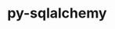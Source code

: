 ---
title: "py-sqlalchemy"
layout: cache
categories: [package, develop]
meta: {"versions": ["1.4.20", "1.4.45"], "compilers": ["gcc@=11.1.0", "gcc@=7.5.0"], "oss": ["ubuntu18.04", "ubuntu20.04"], "platforms": ["linux"], "targets": ["ppc64le", "x86_64", "x86_64_v3"], "stacks": ["e4s", "e4s-power", "radiuss", "root"], "num_specs": 83, "num_specs_by_stack": {"radiuss": 46, "root": 83, "e4s-power": 20, "e4s": 17}}
spec_details: [{"hash": "bvqs4jgrytc3ixdo4jfb7syboteh6gzg", "compiler": "gcc@=7.5.0", "versions": ["1.4.20"], "os": "ubuntu18.04", "platform": "linux", "target": "x86_64", "variants": ["backend=none"], "stacks": ["radiuss", "root"], "size": "-", "tarball": "https://binaries.spack.io/develop/build_cache/linux-ubuntu18.04-x86_64/gcc-7.5.0/py-sqlalchemy-1.4.20/linux-ubuntu18.04-x86_64-gcc-7.5.0-py-sqlalchemy-1.4.20-bvqs4jgrytc3ixdo4jfb7syboteh6gzg.spack"}, {"hash": "wvcb5kdibcz2k7oicta2yoyhibktll6v", "compiler": "gcc@=7.5.0", "versions": ["1.4.20"], "os": "ubuntu18.04", "platform": "linux", "target": "x86_64", "variants": ["backend=none"], "stacks": ["radiuss", "root"], "size": "-", "tarball": "https://binaries.spack.io/develop/build_cache/linux-ubuntu18.04-x86_64/gcc-7.5.0/py-sqlalchemy-1.4.20/linux-ubuntu18.04-x86_64-gcc-7.5.0-py-sqlalchemy-1.4.20-wvcb5kdibcz2k7oicta2yoyhibktll6v.spack"}, {"hash": "hzxxoekrqq2m6hojngm2ln4azq4ikgyx", "compiler": "gcc@=7.5.0", "versions": ["1.4.20"], "os": "ubuntu18.04", "platform": "linux", "target": "x86_64", "variants": ["backend=none"], "stacks": ["radiuss", "root"], "size": "-", "tarball": "https://binaries.spack.io/develop/build_cache/linux-ubuntu18.04-x86_64/gcc-7.5.0/py-sqlalchemy-1.4.20/linux-ubuntu18.04-x86_64-gcc-7.5.0-py-sqlalchemy-1.4.20-hzxxoekrqq2m6hojngm2ln4azq4ikgyx.spack"}, {"hash": "jiv7f2cvvd55sha23qcjc2e4ge5vueew", "compiler": "gcc@=7.5.0", "versions": ["1.4.45"], "os": "ubuntu18.04", "platform": "linux", "target": "x86_64", "variants": ["backend=none", "build_system=python_pip"], "stacks": ["radiuss", "root"], "size": "-", "tarball": "https://binaries.spack.io/develop/build_cache/linux-ubuntu18.04-x86_64/gcc-7.5.0/py-sqlalchemy-1.4.45/linux-ubuntu18.04-x86_64-gcc-7.5.0-py-sqlalchemy-1.4.45-jiv7f2cvvd55sha23qcjc2e4ge5vueew.spack"}, {"hash": "geqzonxysb22f6bb5nokzn7tpks6xtkw", "compiler": "gcc@=7.5.0", "versions": ["1.4.20"], "os": "ubuntu18.04", "platform": "linux", "target": "x86_64", "variants": ["backend=none"], "stacks": ["radiuss", "root"], "size": "-", "tarball": "https://binaries.spack.io/develop/build_cache/linux-ubuntu18.04-x86_64/gcc-7.5.0/py-sqlalchemy-1.4.20/linux-ubuntu18.04-x86_64-gcc-7.5.0-py-sqlalchemy-1.4.20-geqzonxysb22f6bb5nokzn7tpks6xtkw.spack"}, {"hash": "tvdzznhoawnrc2qprnliomwmb53lh2tx", "compiler": "gcc@=7.5.0", "versions": ["1.4.20"], "os": "ubuntu18.04", "platform": "linux", "target": "x86_64", "variants": ["backend=none"], "stacks": ["radiuss", "root"], "size": "-", "tarball": "https://binaries.spack.io/develop/build_cache/linux-ubuntu18.04-x86_64/gcc-7.5.0/py-sqlalchemy-1.4.20/linux-ubuntu18.04-x86_64-gcc-7.5.0-py-sqlalchemy-1.4.20-tvdzznhoawnrc2qprnliomwmb53lh2tx.spack"}, {"hash": "yw4d5dkkykfmiy3yvt6vnrv2egh35bm2", "compiler": "gcc@=7.5.0", "versions": ["1.4.20"], "os": "ubuntu18.04", "platform": "linux", "target": "x86_64", "variants": ["backend=none"], "stacks": ["radiuss", "root"], "size": "-", "tarball": "https://binaries.spack.io/develop/build_cache/linux-ubuntu18.04-x86_64/gcc-7.5.0/py-sqlalchemy-1.4.20/linux-ubuntu18.04-x86_64-gcc-7.5.0-py-sqlalchemy-1.4.20-yw4d5dkkykfmiy3yvt6vnrv2egh35bm2.spack"}, {"hash": "3jmbfjahq2koecz4ocrwofcyd2lhxqfh", "compiler": "gcc@=7.5.0", "versions": ["1.4.20"], "os": "ubuntu18.04", "platform": "linux", "target": "x86_64", "variants": ["backend=none", "build_system=python_pip"], "stacks": ["radiuss", "root"], "size": "-", "tarball": "https://binaries.spack.io/develop/build_cache/linux-ubuntu18.04-x86_64/gcc-7.5.0/py-sqlalchemy-1.4.20/linux-ubuntu18.04-x86_64-gcc-7.5.0-py-sqlalchemy-1.4.20-3jmbfjahq2koecz4ocrwofcyd2lhxqfh.spack"}, {"hash": "kdjbmfzdfayg34hnpuxyymdnblwz462b", "compiler": "gcc@=7.5.0", "versions": ["1.4.20"], "os": "ubuntu18.04", "platform": "linux", "target": "x86_64", "variants": ["backend=none"], "stacks": ["radiuss", "root"], "size": "-", "tarball": "https://binaries.spack.io/develop/build_cache/linux-ubuntu18.04-x86_64/gcc-7.5.0/py-sqlalchemy-1.4.20/linux-ubuntu18.04-x86_64-gcc-7.5.0-py-sqlalchemy-1.4.20-kdjbmfzdfayg34hnpuxyymdnblwz462b.spack"}, {"hash": "toomsb5hoffsz6xqj433xoxfissneptg", "compiler": "gcc@=7.5.0", "versions": ["1.4.20"], "os": "ubuntu18.04", "platform": "linux", "target": "x86_64", "variants": ["backend=none"], "stacks": ["radiuss", "root"], "size": "-", "tarball": "https://binaries.spack.io/develop/build_cache/linux-ubuntu18.04-x86_64/gcc-7.5.0/py-sqlalchemy-1.4.20/linux-ubuntu18.04-x86_64-gcc-7.5.0-py-sqlalchemy-1.4.20-toomsb5hoffsz6xqj433xoxfissneptg.spack"}, {"hash": "6drrtqcydhkmhgrujaid26n73ykfaghz", "compiler": "gcc@=7.5.0", "versions": ["1.4.20"], "os": "ubuntu18.04", "platform": "linux", "target": "x86_64", "variants": ["backend=none"], "stacks": ["radiuss", "root"], "size": "-", "tarball": "https://binaries.spack.io/develop/build_cache/linux-ubuntu18.04-x86_64/gcc-7.5.0/py-sqlalchemy-1.4.20/linux-ubuntu18.04-x86_64-gcc-7.5.0-py-sqlalchemy-1.4.20-6drrtqcydhkmhgrujaid26n73ykfaghz.spack"}, {"hash": "yymivdk4axky3lo3w3dhmlc2h47o4ggn", "compiler": "gcc@=7.5.0", "versions": ["1.4.20"], "os": "ubuntu18.04", "platform": "linux", "target": "x86_64", "variants": ["backend=none", "build_system=python_pip"], "stacks": ["radiuss", "root"], "size": "-", "tarball": "https://binaries.spack.io/develop/build_cache/linux-ubuntu18.04-x86_64/gcc-7.5.0/py-sqlalchemy-1.4.20/linux-ubuntu18.04-x86_64-gcc-7.5.0-py-sqlalchemy-1.4.20-yymivdk4axky3lo3w3dhmlc2h47o4ggn.spack"}, {"hash": "r2eivpmwfq6yfpe6f74fnni5rvu5hjyr", "compiler": "gcc@=7.5.0", "versions": ["1.4.20"], "os": "ubuntu18.04", "platform": "linux", "target": "x86_64", "variants": ["backend=none"], "stacks": ["radiuss", "root"], "size": "-", "tarball": "https://binaries.spack.io/develop/build_cache/linux-ubuntu18.04-x86_64/gcc-7.5.0/py-sqlalchemy-1.4.20/linux-ubuntu18.04-x86_64-gcc-7.5.0-py-sqlalchemy-1.4.20-r2eivpmwfq6yfpe6f74fnni5rvu5hjyr.spack"}, {"hash": "dkfwnvisc773uevtzwc5byayn2gevc2b", "compiler": "gcc@=7.5.0", "versions": ["1.4.20"], "os": "ubuntu18.04", "platform": "linux", "target": "x86_64", "variants": ["backend=none"], "stacks": ["radiuss", "root"], "size": "-", "tarball": "https://binaries.spack.io/develop/build_cache/linux-ubuntu18.04-x86_64/gcc-7.5.0/py-sqlalchemy-1.4.20/linux-ubuntu18.04-x86_64-gcc-7.5.0-py-sqlalchemy-1.4.20-dkfwnvisc773uevtzwc5byayn2gevc2b.spack"}, {"hash": "437npelmz2z4ru3lunxjnorj5qjb3cek", "compiler": "gcc@=7.5.0", "versions": ["1.4.20"], "os": "ubuntu18.04", "platform": "linux", "target": "x86_64", "variants": ["backend=none"], "stacks": ["radiuss", "root"], "size": "-", "tarball": "https://binaries.spack.io/develop/build_cache/linux-ubuntu18.04-x86_64/gcc-7.5.0/py-sqlalchemy-1.4.20/linux-ubuntu18.04-x86_64-gcc-7.5.0-py-sqlalchemy-1.4.20-437npelmz2z4ru3lunxjnorj5qjb3cek.spack"}, {"hash": "iqz55d4z6w7e2oraaie2nhqrnoi2gaq7", "compiler": "gcc@=7.5.0", "versions": ["1.4.20"], "os": "ubuntu18.04", "platform": "linux", "target": "x86_64", "variants": ["backend=none"], "stacks": ["radiuss", "root"], "size": "-", "tarball": "https://binaries.spack.io/develop/build_cache/linux-ubuntu18.04-x86_64/gcc-7.5.0/py-sqlalchemy-1.4.20/linux-ubuntu18.04-x86_64-gcc-7.5.0-py-sqlalchemy-1.4.20-iqz55d4z6w7e2oraaie2nhqrnoi2gaq7.spack"}, {"hash": "jet57rhk4zeinskcwi6yjrruacwbyjm6", "compiler": "gcc@=7.5.0", "versions": ["1.4.20"], "os": "ubuntu18.04", "platform": "linux", "target": "x86_64", "variants": ["backend=none"], "stacks": ["radiuss", "root"], "size": "-", "tarball": "https://binaries.spack.io/develop/build_cache/linux-ubuntu18.04-x86_64/gcc-7.5.0/py-sqlalchemy-1.4.20/linux-ubuntu18.04-x86_64-gcc-7.5.0-py-sqlalchemy-1.4.20-jet57rhk4zeinskcwi6yjrruacwbyjm6.spack"}, {"hash": "yhcqcm54rjxa3qr53jbhqmk2jla5jvgq", "compiler": "gcc@=7.5.0", "versions": ["1.4.20"], "os": "ubuntu18.04", "platform": "linux", "target": "x86_64", "variants": ["backend=none"], "stacks": ["radiuss", "root"], "size": "-", "tarball": "https://binaries.spack.io/develop/build_cache/linux-ubuntu18.04-x86_64/gcc-7.5.0/py-sqlalchemy-1.4.20/linux-ubuntu18.04-x86_64-gcc-7.5.0-py-sqlalchemy-1.4.20-yhcqcm54rjxa3qr53jbhqmk2jla5jvgq.spack"}, {"hash": "xijnaie4zxuoayc5bzcbfqpx434uqhqk", "compiler": "gcc@=7.5.0", "versions": ["1.4.20"], "os": "ubuntu18.04", "platform": "linux", "target": "x86_64", "variants": ["backend=none"], "stacks": ["radiuss", "root"], "size": "-", "tarball": "https://binaries.spack.io/develop/build_cache/linux-ubuntu18.04-x86_64/gcc-7.5.0/py-sqlalchemy-1.4.20/linux-ubuntu18.04-x86_64-gcc-7.5.0-py-sqlalchemy-1.4.20-xijnaie4zxuoayc5bzcbfqpx434uqhqk.spack"}, {"hash": "7jxcozed4wgvm7bualolkbmz2qwiw3uo", "compiler": "gcc@=7.5.0", "versions": ["1.4.20"], "os": "ubuntu18.04", "platform": "linux", "target": "x86_64", "variants": ["backend=none"], "stacks": ["radiuss", "root"], "size": "-", "tarball": "https://binaries.spack.io/develop/build_cache/linux-ubuntu18.04-x86_64/gcc-7.5.0/py-sqlalchemy-1.4.20/linux-ubuntu18.04-x86_64-gcc-7.5.0-py-sqlalchemy-1.4.20-7jxcozed4wgvm7bualolkbmz2qwiw3uo.spack"}, {"hash": "tmofm2nwtqevvxktwg6wnepvm3exhhye", "compiler": "gcc@=7.5.0", "versions": ["1.4.20"], "os": "ubuntu18.04", "platform": "linux", "target": "x86_64", "variants": ["backend=none"], "stacks": ["radiuss", "root"], "size": "-", "tarball": "https://binaries.spack.io/develop/build_cache/linux-ubuntu18.04-x86_64/gcc-7.5.0/py-sqlalchemy-1.4.20/linux-ubuntu18.04-x86_64-gcc-7.5.0-py-sqlalchemy-1.4.20-tmofm2nwtqevvxktwg6wnepvm3exhhye.spack"}, {"hash": "3zf4c6sirce5phobgzsdrcfoyqmepjci", "compiler": "gcc@=7.5.0", "versions": ["1.4.20"], "os": "ubuntu18.04", "platform": "linux", "target": "x86_64", "variants": ["backend=none"], "stacks": ["radiuss", "root"], "size": "-", "tarball": "https://binaries.spack.io/develop/build_cache/linux-ubuntu18.04-x86_64/gcc-7.5.0/py-sqlalchemy-1.4.20/linux-ubuntu18.04-x86_64-gcc-7.5.0-py-sqlalchemy-1.4.20-3zf4c6sirce5phobgzsdrcfoyqmepjci.spack"}, {"hash": "h7a4ng5b2ac6zh45do7rbkfmq75yr3wr", "compiler": "gcc@=7.5.0", "versions": ["1.4.20"], "os": "ubuntu18.04", "platform": "linux", "target": "x86_64", "variants": ["backend=none"], "stacks": ["radiuss", "root"], "size": "-", "tarball": "https://binaries.spack.io/develop/build_cache/linux-ubuntu18.04-x86_64/gcc-7.5.0/py-sqlalchemy-1.4.20/linux-ubuntu18.04-x86_64-gcc-7.5.0-py-sqlalchemy-1.4.20-h7a4ng5b2ac6zh45do7rbkfmq75yr3wr.spack"}, {"hash": "nnmqqvaz4anrlgkhfbfzuwwx6hvokb5n", "compiler": "gcc@=7.5.0", "versions": ["1.4.20"], "os": "ubuntu18.04", "platform": "linux", "target": "x86_64", "variants": ["backend=none"], "stacks": ["radiuss", "root"], "size": "-", "tarball": "https://binaries.spack.io/develop/build_cache/linux-ubuntu18.04-x86_64/gcc-7.5.0/py-sqlalchemy-1.4.20/linux-ubuntu18.04-x86_64-gcc-7.5.0-py-sqlalchemy-1.4.20-nnmqqvaz4anrlgkhfbfzuwwx6hvokb5n.spack"}, {"hash": "2xu6w325vqdce3gu47tvpjbzdaf3ozkp", "compiler": "gcc@=7.5.0", "versions": ["1.4.20"], "os": "ubuntu18.04", "platform": "linux", "target": "x86_64", "variants": ["backend=none"], "stacks": ["radiuss", "root"], "size": "-", "tarball": "https://binaries.spack.io/develop/build_cache/linux-ubuntu18.04-x86_64/gcc-7.5.0/py-sqlalchemy-1.4.20/linux-ubuntu18.04-x86_64-gcc-7.5.0-py-sqlalchemy-1.4.20-2xu6w325vqdce3gu47tvpjbzdaf3ozkp.spack"}, {"hash": "ceuedaa3b4pgmcix7swrjilar73wykuw", "compiler": "gcc@=7.5.0", "versions": ["1.4.20"], "os": "ubuntu18.04", "platform": "linux", "target": "x86_64", "variants": ["backend=none"], "stacks": ["radiuss", "root"], "size": "-", "tarball": "https://binaries.spack.io/develop/build_cache/linux-ubuntu18.04-x86_64/gcc-7.5.0/py-sqlalchemy-1.4.20/linux-ubuntu18.04-x86_64-gcc-7.5.0-py-sqlalchemy-1.4.20-ceuedaa3b4pgmcix7swrjilar73wykuw.spack"}, {"hash": "scdttagmezt7fgxlaohqac2xxevrladf", "compiler": "gcc@=7.5.0", "versions": ["1.4.20"], "os": "ubuntu18.04", "platform": "linux", "target": "x86_64", "variants": ["backend=none"], "stacks": ["radiuss", "root"], "size": "-", "tarball": "https://binaries.spack.io/develop/build_cache/linux-ubuntu18.04-x86_64/gcc-7.5.0/py-sqlalchemy-1.4.20/linux-ubuntu18.04-x86_64-gcc-7.5.0-py-sqlalchemy-1.4.20-scdttagmezt7fgxlaohqac2xxevrladf.spack"}, {"hash": "25mo2lgzcw3e3dhvcy4csdf3vp2zr7rh", "compiler": "gcc@=7.5.0", "versions": ["1.4.20"], "os": "ubuntu18.04", "platform": "linux", "target": "x86_64", "variants": ["backend=none"], "stacks": ["radiuss", "root"], "size": "-", "tarball": "https://binaries.spack.io/develop/build_cache/linux-ubuntu18.04-x86_64/gcc-7.5.0/py-sqlalchemy-1.4.20/linux-ubuntu18.04-x86_64-gcc-7.5.0-py-sqlalchemy-1.4.20-25mo2lgzcw3e3dhvcy4csdf3vp2zr7rh.spack"}, {"hash": "2eiqf7ryy66ybdqs6qlcix42kxquvmjj", "compiler": "gcc@=7.5.0", "versions": ["1.4.20"], "os": "ubuntu18.04", "platform": "linux", "target": "x86_64", "variants": ["backend=none"], "stacks": ["radiuss", "root"], "size": "-", "tarball": "https://binaries.spack.io/develop/build_cache/linux-ubuntu18.04-x86_64/gcc-7.5.0/py-sqlalchemy-1.4.20/linux-ubuntu18.04-x86_64-gcc-7.5.0-py-sqlalchemy-1.4.20-2eiqf7ryy66ybdqs6qlcix42kxquvmjj.spack"}, {"hash": "aievpydssred2jx22uz7cbj2id4vicrw", "compiler": "gcc@=7.5.0", "versions": ["1.4.20"], "os": "ubuntu18.04", "platform": "linux", "target": "x86_64", "variants": ["backend=none"], "stacks": ["radiuss", "root"], "size": "-", "tarball": "https://binaries.spack.io/develop/build_cache/linux-ubuntu18.04-x86_64/gcc-7.5.0/py-sqlalchemy-1.4.20/linux-ubuntu18.04-x86_64-gcc-7.5.0-py-sqlalchemy-1.4.20-aievpydssred2jx22uz7cbj2id4vicrw.spack"}, {"hash": "7ruqwrc5drbx5ri2uy6wngetap53dpm7", "compiler": "gcc@=7.5.0", "versions": ["1.4.20"], "os": "ubuntu18.04", "platform": "linux", "target": "x86_64", "variants": ["backend=none"], "stacks": ["radiuss", "root"], "size": "-", "tarball": "https://binaries.spack.io/develop/build_cache/linux-ubuntu18.04-x86_64/gcc-7.5.0/py-sqlalchemy-1.4.20/linux-ubuntu18.04-x86_64-gcc-7.5.0-py-sqlalchemy-1.4.20-7ruqwrc5drbx5ri2uy6wngetap53dpm7.spack"}, {"hash": "hs3hpjubr34tvqtjjyia4qncahiy6w24", "compiler": "gcc@=7.5.0", "versions": ["1.4.45"], "os": "ubuntu18.04", "platform": "linux", "target": "x86_64", "variants": ["backend=none", "build_system=python_pip"], "stacks": ["radiuss", "root"], "size": "-", "tarball": "https://binaries.spack.io/develop/build_cache/linux-ubuntu18.04-x86_64/gcc-7.5.0/py-sqlalchemy-1.4.45/linux-ubuntu18.04-x86_64-gcc-7.5.0-py-sqlalchemy-1.4.45-hs3hpjubr34tvqtjjyia4qncahiy6w24.spack"}, {"hash": "yb3ouburfx5orc5upjn6me2c3pluwxmq", "compiler": "gcc@=7.5.0", "versions": ["1.4.20"], "os": "ubuntu18.04", "platform": "linux", "target": "x86_64", "variants": ["backend=none"], "stacks": ["radiuss", "root"], "size": "-", "tarball": "https://binaries.spack.io/develop/build_cache/linux-ubuntu18.04-x86_64/gcc-7.5.0/py-sqlalchemy-1.4.20/linux-ubuntu18.04-x86_64-gcc-7.5.0-py-sqlalchemy-1.4.20-yb3ouburfx5orc5upjn6me2c3pluwxmq.spack"}, {"hash": "w7miuhbo5y7culoelm3wkz6zh6fky3f3", "compiler": "gcc@=7.5.0", "versions": ["1.4.20"], "os": "ubuntu18.04", "platform": "linux", "target": "x86_64", "variants": ["backend=none"], "stacks": ["radiuss", "root"], "size": "-", "tarball": "https://binaries.spack.io/develop/build_cache/linux-ubuntu18.04-x86_64/gcc-7.5.0/py-sqlalchemy-1.4.20/linux-ubuntu18.04-x86_64-gcc-7.5.0-py-sqlalchemy-1.4.20-w7miuhbo5y7culoelm3wkz6zh6fky3f3.spack"}, {"hash": "mubi3deeanwmodg6fca7pm5vehq2tocd", "compiler": "gcc@=7.5.0", "versions": ["1.4.20"], "os": "ubuntu18.04", "platform": "linux", "target": "x86_64", "variants": ["backend=none", "build_system=python_pip"], "stacks": ["radiuss", "root"], "size": "-", "tarball": "https://binaries.spack.io/develop/build_cache/linux-ubuntu18.04-x86_64/gcc-7.5.0/py-sqlalchemy-1.4.20/linux-ubuntu18.04-x86_64-gcc-7.5.0-py-sqlalchemy-1.4.20-mubi3deeanwmodg6fca7pm5vehq2tocd.spack"}, {"hash": "2gikrhwurawlukgub5hg2on3f4s4w7pv", "compiler": "gcc@=7.5.0", "versions": ["1.4.45"], "os": "ubuntu18.04", "platform": "linux", "target": "x86_64_v3", "variants": ["backend=none", "build_system=python_pip"], "stacks": ["radiuss", "root"], "size": "-", "tarball": "https://binaries.spack.io/develop/build_cache/linux-ubuntu18.04-x86_64_v3/gcc-7.5.0/py-sqlalchemy-1.4.45/linux-ubuntu18.04-x86_64_v3-gcc-7.5.0-py-sqlalchemy-1.4.45-2gikrhwurawlukgub5hg2on3f4s4w7pv.spack"}, {"hash": "zdo6wmid5sdxvxs7k6lpluruyzm3cxpg", "compiler": "gcc@=7.5.0", "versions": ["1.4.45"], "os": "ubuntu18.04", "platform": "linux", "target": "x86_64_v3", "variants": ["backend=none", "build_system=python_pip"], "stacks": ["radiuss", "root"], "size": "-", "tarball": "https://binaries.spack.io/develop/build_cache/linux-ubuntu18.04-x86_64_v3/gcc-7.5.0/py-sqlalchemy-1.4.45/linux-ubuntu18.04-x86_64_v3-gcc-7.5.0-py-sqlalchemy-1.4.45-zdo6wmid5sdxvxs7k6lpluruyzm3cxpg.spack"}, {"hash": "ehwzssf6z4oekhtwps5o6ly5vt5nnvo2", "compiler": "gcc@=7.5.0", "versions": ["1.4.45"], "os": "ubuntu18.04", "platform": "linux", "target": "x86_64_v3", "variants": ["backend=none", "build_system=python_pip"], "stacks": ["radiuss", "root"], "size": "-", "tarball": "https://binaries.spack.io/develop/build_cache/linux-ubuntu18.04-x86_64_v3/gcc-7.5.0/py-sqlalchemy-1.4.45/linux-ubuntu18.04-x86_64_v3-gcc-7.5.0-py-sqlalchemy-1.4.45-ehwzssf6z4oekhtwps5o6ly5vt5nnvo2.spack"}, {"hash": "ovfqh4aabikxuro5vvp7t4e4qnug23k4", "compiler": "gcc@=7.5.0", "versions": ["1.4.45"], "os": "ubuntu18.04", "platform": "linux", "target": "x86_64_v3", "variants": ["backend=none", "build_system=python_pip"], "stacks": ["radiuss", "root"], "size": "-", "tarball": "https://binaries.spack.io/develop/build_cache/linux-ubuntu18.04-x86_64_v3/gcc-7.5.0/py-sqlalchemy-1.4.45/linux-ubuntu18.04-x86_64_v3-gcc-7.5.0-py-sqlalchemy-1.4.45-ovfqh4aabikxuro5vvp7t4e4qnug23k4.spack"}, {"hash": "slbktep6mbmpv6n5zzqv7habv3q3pjim", "compiler": "gcc@=7.5.0", "versions": ["1.4.45"], "os": "ubuntu18.04", "platform": "linux", "target": "x86_64_v3", "variants": ["backend=none", "build_system=python_pip"], "stacks": ["radiuss", "root"], "size": "-", "tarball": "https://binaries.spack.io/develop/build_cache/linux-ubuntu18.04-x86_64_v3/gcc-7.5.0/py-sqlalchemy-1.4.45/linux-ubuntu18.04-x86_64_v3-gcc-7.5.0-py-sqlalchemy-1.4.45-slbktep6mbmpv6n5zzqv7habv3q3pjim.spack"}, {"hash": "5iomq5j2ku7jdkuen6xcdvc4nmnv7sfv", "compiler": "gcc@=7.5.0", "versions": ["1.4.45"], "os": "ubuntu18.04", "platform": "linux", "target": "x86_64_v3", "variants": ["backend=none", "build_system=python_pip"], "stacks": ["radiuss", "root"], "size": "-", "tarball": "https://binaries.spack.io/develop/build_cache/linux-ubuntu18.04-x86_64_v3/gcc-7.5.0/py-sqlalchemy-1.4.45/linux-ubuntu18.04-x86_64_v3-gcc-7.5.0-py-sqlalchemy-1.4.45-5iomq5j2ku7jdkuen6xcdvc4nmnv7sfv.spack"}, {"hash": "g7jcuowqzyubxvwwezftysppg6i5yauf", "compiler": "gcc@=7.5.0", "versions": ["1.4.45"], "os": "ubuntu18.04", "platform": "linux", "target": "x86_64_v3", "variants": ["backend=none", "build_system=python_pip"], "stacks": ["radiuss", "root"], "size": "-", "tarball": "https://binaries.spack.io/develop/build_cache/linux-ubuntu18.04-x86_64_v3/gcc-7.5.0/py-sqlalchemy-1.4.45/linux-ubuntu18.04-x86_64_v3-gcc-7.5.0-py-sqlalchemy-1.4.45-g7jcuowqzyubxvwwezftysppg6i5yauf.spack"}, {"hash": "a7ftzudbtro4prdflrrag2ma27azmv45", "compiler": "gcc@=7.5.0", "versions": ["1.4.45"], "os": "ubuntu18.04", "platform": "linux", "target": "x86_64_v3", "variants": ["backend=none", "build_system=python_pip"], "stacks": ["radiuss", "root"], "size": "-", "tarball": "https://binaries.spack.io/develop/build_cache/linux-ubuntu18.04-x86_64_v3/gcc-7.5.0/py-sqlalchemy-1.4.45/linux-ubuntu18.04-x86_64_v3-gcc-7.5.0-py-sqlalchemy-1.4.45-a7ftzudbtro4prdflrrag2ma27azmv45.spack"}, {"hash": "4ialbu7vb534ew4t7ag6iqgzioz6awlw", "compiler": "gcc@=7.5.0", "versions": ["1.4.45"], "os": "ubuntu18.04", "platform": "linux", "target": "x86_64_v3", "variants": ["backend=none", "build_system=python_pip"], "stacks": ["radiuss", "root"], "size": "-", "tarball": "https://binaries.spack.io/develop/build_cache/linux-ubuntu18.04-x86_64_v3/gcc-7.5.0/py-sqlalchemy-1.4.45/linux-ubuntu18.04-x86_64_v3-gcc-7.5.0-py-sqlalchemy-1.4.45-4ialbu7vb534ew4t7ag6iqgzioz6awlw.spack"}, {"hash": "ioblayphacrso3yu644c7lyoumq444cl", "compiler": "gcc@=7.5.0", "versions": ["1.4.45"], "os": "ubuntu18.04", "platform": "linux", "target": "x86_64_v3", "variants": ["backend=none", "build_system=python_pip"], "stacks": ["radiuss", "root"], "size": "-", "tarball": "https://binaries.spack.io/develop/build_cache/linux-ubuntu18.04-x86_64_v3/gcc-7.5.0/py-sqlalchemy-1.4.45/linux-ubuntu18.04-x86_64_v3-gcc-7.5.0-py-sqlalchemy-1.4.45-ioblayphacrso3yu644c7lyoumq444cl.spack"}, {"hash": "x2p6eyrgvz4yllercwuwi4yiaho3qpbl", "compiler": "gcc@=7.5.0", "versions": ["1.4.45"], "os": "ubuntu18.04", "platform": "linux", "target": "x86_64_v3", "variants": ["backend=none", "build_system=python_pip"], "stacks": ["radiuss", "root"], "size": "-", "tarball": "https://binaries.spack.io/develop/build_cache/linux-ubuntu18.04-x86_64_v3/gcc-7.5.0/py-sqlalchemy-1.4.45/linux-ubuntu18.04-x86_64_v3-gcc-7.5.0-py-sqlalchemy-1.4.45-x2p6eyrgvz4yllercwuwi4yiaho3qpbl.spack"}, {"hash": "yzoqk6tsbgsscdsy5esxnmi5yowmupzf", "compiler": "gcc@=11.1.0", "versions": ["1.4.45"], "os": "ubuntu20.04", "platform": "linux", "target": "ppc64le", "variants": ["backend=none", "build_system=python_pip"], "stacks": ["e4s-power", "root"], "size": "-", "tarball": "https://binaries.spack.io/develop/build_cache/linux-ubuntu20.04-ppc64le/gcc-11.1.0/py-sqlalchemy-1.4.45/linux-ubuntu20.04-ppc64le-gcc-11.1.0-py-sqlalchemy-1.4.45-yzoqk6tsbgsscdsy5esxnmi5yowmupzf.spack"}, {"hash": "7xjhd4nqnhhh3poncnjlfwufjf7r4c2i", "compiler": "gcc@=11.1.0", "versions": ["1.4.45"], "os": "ubuntu20.04", "platform": "linux", "target": "ppc64le", "variants": ["backend=none", "build_system=python_pip"], "stacks": ["e4s-power", "root"], "size": "-", "tarball": "https://binaries.spack.io/develop/build_cache/linux-ubuntu20.04-ppc64le/gcc-11.1.0/py-sqlalchemy-1.4.45/linux-ubuntu20.04-ppc64le-gcc-11.1.0-py-sqlalchemy-1.4.45-7xjhd4nqnhhh3poncnjlfwufjf7r4c2i.spack"}, {"hash": "jnfjmqvxua3ejt4s565qlpenhu2dwj7r", "compiler": "gcc@=11.1.0", "versions": ["1.4.45"], "os": "ubuntu20.04", "platform": "linux", "target": "ppc64le", "variants": ["backend=none", "build_system=python_pip"], "stacks": ["e4s-power", "root"], "size": "-", "tarball": "https://binaries.spack.io/develop/build_cache/linux-ubuntu20.04-ppc64le/gcc-11.1.0/py-sqlalchemy-1.4.45/linux-ubuntu20.04-ppc64le-gcc-11.1.0-py-sqlalchemy-1.4.45-jnfjmqvxua3ejt4s565qlpenhu2dwj7r.spack"}, {"hash": "enw74dvqosrgtlxuiyi3uskywurkwpnl", "compiler": "gcc@=11.1.0", "versions": ["1.4.45"], "os": "ubuntu20.04", "platform": "linux", "target": "ppc64le", "variants": ["backend=none", "build_system=python_pip"], "stacks": ["e4s-power", "root"], "size": "-", "tarball": "https://binaries.spack.io/develop/build_cache/linux-ubuntu20.04-ppc64le/gcc-11.1.0/py-sqlalchemy-1.4.45/linux-ubuntu20.04-ppc64le-gcc-11.1.0-py-sqlalchemy-1.4.45-enw74dvqosrgtlxuiyi3uskywurkwpnl.spack"}, {"hash": "5heah7hd4yvmkvos2jahjm3mumqoquwf", "compiler": "gcc@=11.1.0", "versions": ["1.4.45"], "os": "ubuntu20.04", "platform": "linux", "target": "ppc64le", "variants": ["backend=none", "build_system=python_pip"], "stacks": ["e4s-power", "root"], "size": "-", "tarball": "https://binaries.spack.io/develop/build_cache/linux-ubuntu20.04-ppc64le/gcc-11.1.0/py-sqlalchemy-1.4.45/linux-ubuntu20.04-ppc64le-gcc-11.1.0-py-sqlalchemy-1.4.45-5heah7hd4yvmkvos2jahjm3mumqoquwf.spack"}, {"hash": "kqdp4b2255y5baavmjdkovallavozyry", "compiler": "gcc@=11.1.0", "versions": ["1.4.45"], "os": "ubuntu20.04", "platform": "linux", "target": "ppc64le", "variants": ["backend=none", "build_system=python_pip"], "stacks": ["e4s-power", "root"], "size": "-", "tarball": "https://binaries.spack.io/develop/build_cache/linux-ubuntu20.04-ppc64le/gcc-11.1.0/py-sqlalchemy-1.4.45/linux-ubuntu20.04-ppc64le-gcc-11.1.0-py-sqlalchemy-1.4.45-kqdp4b2255y5baavmjdkovallavozyry.spack"}, {"hash": "duuqhhcl443br36sdyerb4ir4mxpkedq", "compiler": "gcc@=11.1.0", "versions": ["1.4.45"], "os": "ubuntu20.04", "platform": "linux", "target": "ppc64le", "variants": ["backend=none", "build_system=python_pip"], "stacks": ["e4s-power", "root"], "size": "-", "tarball": "https://binaries.spack.io/develop/build_cache/linux-ubuntu20.04-ppc64le/gcc-11.1.0/py-sqlalchemy-1.4.45/linux-ubuntu20.04-ppc64le-gcc-11.1.0-py-sqlalchemy-1.4.45-duuqhhcl443br36sdyerb4ir4mxpkedq.spack"}, {"hash": "zo6l6d66e32whqkugwv3jbxkmwvmwcz6", "compiler": "gcc@=11.1.0", "versions": ["1.4.45"], "os": "ubuntu20.04", "platform": "linux", "target": "ppc64le", "variants": ["backend=none", "build_system=python_pip"], "stacks": ["e4s-power", "root"], "size": "-", "tarball": "https://binaries.spack.io/develop/build_cache/linux-ubuntu20.04-ppc64le/gcc-11.1.0/py-sqlalchemy-1.4.45/linux-ubuntu20.04-ppc64le-gcc-11.1.0-py-sqlalchemy-1.4.45-zo6l6d66e32whqkugwv3jbxkmwvmwcz6.spack"}, {"hash": "sihtmllamujlppniuli35ferlhunlqyg", "compiler": "gcc@=11.1.0", "versions": ["1.4.45"], "os": "ubuntu20.04", "platform": "linux", "target": "ppc64le", "variants": ["backend=none", "build_system=python_pip"], "stacks": ["e4s-power", "root"], "size": "-", "tarball": "https://binaries.spack.io/develop/build_cache/linux-ubuntu20.04-ppc64le/gcc-11.1.0/py-sqlalchemy-1.4.45/linux-ubuntu20.04-ppc64le-gcc-11.1.0-py-sqlalchemy-1.4.45-sihtmllamujlppniuli35ferlhunlqyg.spack"}, {"hash": "m63hcmkib4rt4rgcfq3dyszy7bkjcuch", "compiler": "gcc@=11.1.0", "versions": ["1.4.45"], "os": "ubuntu20.04", "platform": "linux", "target": "ppc64le", "variants": ["backend=none", "build_system=python_pip"], "stacks": ["e4s-power", "root"], "size": "-", "tarball": "https://binaries.spack.io/develop/build_cache/linux-ubuntu20.04-ppc64le/gcc-11.1.0/py-sqlalchemy-1.4.45/linux-ubuntu20.04-ppc64le-gcc-11.1.0-py-sqlalchemy-1.4.45-m63hcmkib4rt4rgcfq3dyszy7bkjcuch.spack"}, {"hash": "5vs7ughrxst3djzcyg7ks7lcjmr7aza7", "compiler": "gcc@=11.1.0", "versions": ["1.4.45"], "os": "ubuntu20.04", "platform": "linux", "target": "ppc64le", "variants": ["backend=none", "build_system=python_pip"], "stacks": ["e4s-power", "root"], "size": "-", "tarball": "https://binaries.spack.io/develop/build_cache/linux-ubuntu20.04-ppc64le/gcc-11.1.0/py-sqlalchemy-1.4.45/linux-ubuntu20.04-ppc64le-gcc-11.1.0-py-sqlalchemy-1.4.45-5vs7ughrxst3djzcyg7ks7lcjmr7aza7.spack"}, {"hash": "mf4cf7otgjuxq4owh2kr62wzwwvp7kl6", "compiler": "gcc@=11.1.0", "versions": ["1.4.45"], "os": "ubuntu20.04", "platform": "linux", "target": "ppc64le", "variants": ["backend=none", "build_system=python_pip"], "stacks": ["e4s-power", "root"], "size": "-", "tarball": "https://binaries.spack.io/develop/build_cache/linux-ubuntu20.04-ppc64le/gcc-11.1.0/py-sqlalchemy-1.4.45/linux-ubuntu20.04-ppc64le-gcc-11.1.0-py-sqlalchemy-1.4.45-mf4cf7otgjuxq4owh2kr62wzwwvp7kl6.spack"}, {"hash": "fuwwfwxiiyyud327rv4ov3kndyh2dhk7", "compiler": "gcc@=11.1.0", "versions": ["1.4.45"], "os": "ubuntu20.04", "platform": "linux", "target": "ppc64le", "variants": ["backend=none", "build_system=python_pip"], "stacks": ["e4s-power", "root"], "size": "-", "tarball": "https://binaries.spack.io/develop/build_cache/linux-ubuntu20.04-ppc64le/gcc-11.1.0/py-sqlalchemy-1.4.45/linux-ubuntu20.04-ppc64le-gcc-11.1.0-py-sqlalchemy-1.4.45-fuwwfwxiiyyud327rv4ov3kndyh2dhk7.spack"}, {"hash": "uwnxt7mg2p5wimhmzuc4r2cy5wmoszhe", "compiler": "gcc@=11.1.0", "versions": ["1.4.45"], "os": "ubuntu20.04", "platform": "linux", "target": "ppc64le", "variants": ["backend=none", "build_system=python_pip"], "stacks": ["e4s-power", "root"], "size": "-", "tarball": "https://binaries.spack.io/develop/build_cache/linux-ubuntu20.04-ppc64le/gcc-11.1.0/py-sqlalchemy-1.4.45/linux-ubuntu20.04-ppc64le-gcc-11.1.0-py-sqlalchemy-1.4.45-uwnxt7mg2p5wimhmzuc4r2cy5wmoszhe.spack"}, {"hash": "m53ukpz5gtgrsickd5h5upl3l2htyonh", "compiler": "gcc@=11.1.0", "versions": ["1.4.45"], "os": "ubuntu20.04", "platform": "linux", "target": "ppc64le", "variants": ["backend=none", "build_system=python_pip"], "stacks": ["e4s-power", "root"], "size": "-", "tarball": "https://binaries.spack.io/develop/build_cache/linux-ubuntu20.04-ppc64le/gcc-11.1.0/py-sqlalchemy-1.4.45/linux-ubuntu20.04-ppc64le-gcc-11.1.0-py-sqlalchemy-1.4.45-m53ukpz5gtgrsickd5h5upl3l2htyonh.spack"}, {"hash": "ieeil2cjfwhizj6cpecqjxmpnnpa527n", "compiler": "gcc@=11.1.0", "versions": ["1.4.45"], "os": "ubuntu20.04", "platform": "linux", "target": "ppc64le", "variants": ["backend=none", "build_system=python_pip"], "stacks": ["e4s-power", "root"], "size": "-", "tarball": "https://binaries.spack.io/develop/build_cache/linux-ubuntu20.04-ppc64le/gcc-11.1.0/py-sqlalchemy-1.4.45/linux-ubuntu20.04-ppc64le-gcc-11.1.0-py-sqlalchemy-1.4.45-ieeil2cjfwhizj6cpecqjxmpnnpa527n.spack"}, {"hash": "amryhybuczsfiyyttmjdrlzx635e5ofj", "compiler": "gcc@=11.1.0", "versions": ["1.4.45"], "os": "ubuntu20.04", "platform": "linux", "target": "ppc64le", "variants": ["backend=none", "build_system=python_pip"], "stacks": ["e4s-power", "root"], "size": "-", "tarball": "https://binaries.spack.io/develop/build_cache/linux-ubuntu20.04-ppc64le/gcc-11.1.0/py-sqlalchemy-1.4.45/linux-ubuntu20.04-ppc64le-gcc-11.1.0-py-sqlalchemy-1.4.45-amryhybuczsfiyyttmjdrlzx635e5ofj.spack"}, {"hash": "yhjrpqf2fzemj5nxzrbpuazcavkjl3eo", "compiler": "gcc@=11.1.0", "versions": ["1.4.45"], "os": "ubuntu20.04", "platform": "linux", "target": "ppc64le", "variants": ["backend=none", "build_system=python_pip"], "stacks": ["e4s-power", "root"], "size": "-", "tarball": "https://binaries.spack.io/develop/build_cache/linux-ubuntu20.04-ppc64le/gcc-11.1.0/py-sqlalchemy-1.4.45/linux-ubuntu20.04-ppc64le-gcc-11.1.0-py-sqlalchemy-1.4.45-yhjrpqf2fzemj5nxzrbpuazcavkjl3eo.spack"}, {"hash": "sal7xhbz42mw3oydcv3zb2tjwnzd6yl5", "compiler": "gcc@=11.1.0", "versions": ["1.4.45"], "os": "ubuntu20.04", "platform": "linux", "target": "ppc64le", "variants": ["backend=none", "build_system=python_pip"], "stacks": ["e4s-power", "root"], "size": "-", "tarball": "https://binaries.spack.io/develop/build_cache/linux-ubuntu20.04-ppc64le/gcc-11.1.0/py-sqlalchemy-1.4.45/linux-ubuntu20.04-ppc64le-gcc-11.1.0-py-sqlalchemy-1.4.45-sal7xhbz42mw3oydcv3zb2tjwnzd6yl5.spack"}, {"hash": "ry7rzofarls273tvl3ycmdqdo7t7xzq6", "compiler": "gcc@=11.1.0", "versions": ["1.4.45"], "os": "ubuntu20.04", "platform": "linux", "target": "ppc64le", "variants": ["backend=none", "build_system=python_pip"], "stacks": ["e4s-power", "root"], "size": "-", "tarball": "https://binaries.spack.io/develop/build_cache/linux-ubuntu20.04-ppc64le/gcc-11.1.0/py-sqlalchemy-1.4.45/linux-ubuntu20.04-ppc64le-gcc-11.1.0-py-sqlalchemy-1.4.45-ry7rzofarls273tvl3ycmdqdo7t7xzq6.spack"}, {"hash": "ag6mpxs7bekvlaze2kaecojkiakdz63c", "compiler": "gcc@=11.1.0", "versions": ["1.4.45"], "os": "ubuntu20.04", "platform": "linux", "target": "x86_64_v3", "variants": ["backend=none", "build_system=python_pip"], "stacks": ["root", "e4s"], "size": "-", "tarball": "https://binaries.spack.io/develop/build_cache/linux-ubuntu20.04-x86_64_v3/gcc-11.1.0/py-sqlalchemy-1.4.45/linux-ubuntu20.04-x86_64_v3-gcc-11.1.0-py-sqlalchemy-1.4.45-ag6mpxs7bekvlaze2kaecojkiakdz63c.spack"}, {"hash": "k3fd2x7mfgdyiax4rrpbukldxyssb2n7", "compiler": "gcc@=11.1.0", "versions": ["1.4.45"], "os": "ubuntu20.04", "platform": "linux", "target": "x86_64_v3", "variants": ["backend=none", "build_system=python_pip"], "stacks": ["root", "e4s"], "size": "-", "tarball": "https://binaries.spack.io/develop/build_cache/linux-ubuntu20.04-x86_64_v3/gcc-11.1.0/py-sqlalchemy-1.4.45/linux-ubuntu20.04-x86_64_v3-gcc-11.1.0-py-sqlalchemy-1.4.45-k3fd2x7mfgdyiax4rrpbukldxyssb2n7.spack"}, {"hash": "x757v5jlm3qaxrmt53ngwe3mle5go47u", "compiler": "gcc@=11.1.0", "versions": ["1.4.45"], "os": "ubuntu20.04", "platform": "linux", "target": "x86_64_v3", "variants": ["backend=none", "build_system=python_pip"], "stacks": ["root", "e4s"], "size": "-", "tarball": "https://binaries.spack.io/develop/build_cache/linux-ubuntu20.04-x86_64_v3/gcc-11.1.0/py-sqlalchemy-1.4.45/linux-ubuntu20.04-x86_64_v3-gcc-11.1.0-py-sqlalchemy-1.4.45-x757v5jlm3qaxrmt53ngwe3mle5go47u.spack"}, {"hash": "ibopx2apzuql7h2odvyv2z3g3t2n5e7w", "compiler": "gcc@=11.1.0", "versions": ["1.4.45"], "os": "ubuntu20.04", "platform": "linux", "target": "x86_64_v3", "variants": ["backend=none", "build_system=python_pip"], "stacks": ["root", "e4s"], "size": "-", "tarball": "https://binaries.spack.io/develop/build_cache/linux-ubuntu20.04-x86_64_v3/gcc-11.1.0/py-sqlalchemy-1.4.45/linux-ubuntu20.04-x86_64_v3-gcc-11.1.0-py-sqlalchemy-1.4.45-ibopx2apzuql7h2odvyv2z3g3t2n5e7w.spack"}, {"hash": "j6ucfwqnomaxuhd4o3qng4ez2xgohzpa", "compiler": "gcc@=11.1.0", "versions": ["1.4.45"], "os": "ubuntu20.04", "platform": "linux", "target": "x86_64_v3", "variants": ["backend=none", "build_system=python_pip"], "stacks": ["root", "e4s"], "size": "-", "tarball": "https://binaries.spack.io/develop/build_cache/linux-ubuntu20.04-x86_64_v3/gcc-11.1.0/py-sqlalchemy-1.4.45/linux-ubuntu20.04-x86_64_v3-gcc-11.1.0-py-sqlalchemy-1.4.45-j6ucfwqnomaxuhd4o3qng4ez2xgohzpa.spack"}, {"hash": "epqe73jhrs6m7etpj3fau32osxgi2zt5", "compiler": "gcc@=11.1.0", "versions": ["1.4.45"], "os": "ubuntu20.04", "platform": "linux", "target": "x86_64_v3", "variants": ["backend=none", "build_system=python_pip"], "stacks": ["root", "e4s"], "size": "-", "tarball": "https://binaries.spack.io/develop/build_cache/linux-ubuntu20.04-x86_64_v3/gcc-11.1.0/py-sqlalchemy-1.4.45/linux-ubuntu20.04-x86_64_v3-gcc-11.1.0-py-sqlalchemy-1.4.45-epqe73jhrs6m7etpj3fau32osxgi2zt5.spack"}, {"hash": "7i6ims3r5w2kylvbuxlelarqdfump4ep", "compiler": "gcc@=11.1.0", "versions": ["1.4.45"], "os": "ubuntu20.04", "platform": "linux", "target": "x86_64_v3", "variants": ["backend=none", "build_system=python_pip"], "stacks": ["root", "e4s"], "size": "-", "tarball": "https://binaries.spack.io/develop/build_cache/linux-ubuntu20.04-x86_64_v3/gcc-11.1.0/py-sqlalchemy-1.4.45/linux-ubuntu20.04-x86_64_v3-gcc-11.1.0-py-sqlalchemy-1.4.45-7i6ims3r5w2kylvbuxlelarqdfump4ep.spack"}, {"hash": "ajyje3c5hwpayufdui6dgac4uktnkanr", "compiler": "gcc@=11.1.0", "versions": ["1.4.45"], "os": "ubuntu20.04", "platform": "linux", "target": "x86_64_v3", "variants": ["backend=none", "build_system=python_pip"], "stacks": ["root", "e4s"], "size": "-", "tarball": "https://binaries.spack.io/develop/build_cache/linux-ubuntu20.04-x86_64_v3/gcc-11.1.0/py-sqlalchemy-1.4.45/linux-ubuntu20.04-x86_64_v3-gcc-11.1.0-py-sqlalchemy-1.4.45-ajyje3c5hwpayufdui6dgac4uktnkanr.spack"}, {"hash": "h3meeffcion2w5ry2as366leioky2bbs", "compiler": "gcc@=11.1.0", "versions": ["1.4.45"], "os": "ubuntu20.04", "platform": "linux", "target": "x86_64_v3", "variants": ["backend=none", "build_system=python_pip"], "stacks": ["root", "e4s"], "size": "-", "tarball": "https://binaries.spack.io/develop/build_cache/linux-ubuntu20.04-x86_64_v3/gcc-11.1.0/py-sqlalchemy-1.4.45/linux-ubuntu20.04-x86_64_v3-gcc-11.1.0-py-sqlalchemy-1.4.45-h3meeffcion2w5ry2as366leioky2bbs.spack"}, {"hash": "sgfjf62arkx2kqzkbgeiu6eax2tmv7kr", "compiler": "gcc@=11.1.0", "versions": ["1.4.45"], "os": "ubuntu20.04", "platform": "linux", "target": "x86_64_v3", "variants": ["backend=none", "build_system=python_pip"], "stacks": ["root", "e4s"], "size": "-", "tarball": "https://binaries.spack.io/develop/build_cache/linux-ubuntu20.04-x86_64_v3/gcc-11.1.0/py-sqlalchemy-1.4.45/linux-ubuntu20.04-x86_64_v3-gcc-11.1.0-py-sqlalchemy-1.4.45-sgfjf62arkx2kqzkbgeiu6eax2tmv7kr.spack"}, {"hash": "xiw6c3xzncdecqcs3xaulyiie74fqyqj", "compiler": "gcc@=11.1.0", "versions": ["1.4.45"], "os": "ubuntu20.04", "platform": "linux", "target": "x86_64_v3", "variants": ["backend=none", "build_system=python_pip"], "stacks": ["root", "e4s"], "size": "-", "tarball": "https://binaries.spack.io/develop/build_cache/linux-ubuntu20.04-x86_64_v3/gcc-11.1.0/py-sqlalchemy-1.4.45/linux-ubuntu20.04-x86_64_v3-gcc-11.1.0-py-sqlalchemy-1.4.45-xiw6c3xzncdecqcs3xaulyiie74fqyqj.spack"}, {"hash": "77v5wgitbs4ur3yiozafogxu7eugbnug", "compiler": "gcc@=11.1.0", "versions": ["1.4.45"], "os": "ubuntu20.04", "platform": "linux", "target": "x86_64_v3", "variants": ["backend=none", "build_system=python_pip"], "stacks": ["root", "e4s"], "size": "-", "tarball": "https://binaries.spack.io/develop/build_cache/linux-ubuntu20.04-x86_64_v3/gcc-11.1.0/py-sqlalchemy-1.4.45/linux-ubuntu20.04-x86_64_v3-gcc-11.1.0-py-sqlalchemy-1.4.45-77v5wgitbs4ur3yiozafogxu7eugbnug.spack"}, {"hash": "l6cwhaasvtug5be6qgzlrdywkl6tcox4", "compiler": "gcc@=11.1.0", "versions": ["1.4.45"], "os": "ubuntu20.04", "platform": "linux", "target": "x86_64_v3", "variants": ["backend=none", "build_system=python_pip"], "stacks": ["root", "e4s"], "size": "-", "tarball": "https://binaries.spack.io/develop/build_cache/linux-ubuntu20.04-x86_64_v3/gcc-11.1.0/py-sqlalchemy-1.4.45/linux-ubuntu20.04-x86_64_v3-gcc-11.1.0-py-sqlalchemy-1.4.45-l6cwhaasvtug5be6qgzlrdywkl6tcox4.spack"}, {"hash": "zoxxruqjoxxc44gpls3rusuhofendk5s", "compiler": "gcc@=11.1.0", "versions": ["1.4.45"], "os": "ubuntu20.04", "platform": "linux", "target": "x86_64_v3", "variants": ["backend=none", "build_system=python_pip"], "stacks": ["root", "e4s"], "size": "-", "tarball": "https://binaries.spack.io/develop/build_cache/linux-ubuntu20.04-x86_64_v3/gcc-11.1.0/py-sqlalchemy-1.4.45/linux-ubuntu20.04-x86_64_v3-gcc-11.1.0-py-sqlalchemy-1.4.45-zoxxruqjoxxc44gpls3rusuhofendk5s.spack"}, {"hash": "p3ahmze2vhhx4olwt3ugnyx4rlvexyk7", "compiler": "gcc@=11.1.0", "versions": ["1.4.45"], "os": "ubuntu20.04", "platform": "linux", "target": "x86_64_v3", "variants": ["backend=none", "build_system=python_pip"], "stacks": ["root", "e4s"], "size": "-", "tarball": "https://binaries.spack.io/develop/build_cache/linux-ubuntu20.04-x86_64_v3/gcc-11.1.0/py-sqlalchemy-1.4.45/linux-ubuntu20.04-x86_64_v3-gcc-11.1.0-py-sqlalchemy-1.4.45-p3ahmze2vhhx4olwt3ugnyx4rlvexyk7.spack"}, {"hash": "ypy6e6ty4lxgskcbwour7xkbaogalew6", "compiler": "gcc@=11.1.0", "versions": ["1.4.45"], "os": "ubuntu20.04", "platform": "linux", "target": "x86_64_v3", "variants": ["backend=none", "build_system=python_pip"], "stacks": ["root", "e4s"], "size": "-", "tarball": "https://binaries.spack.io/develop/build_cache/linux-ubuntu20.04-x86_64_v3/gcc-11.1.0/py-sqlalchemy-1.4.45/linux-ubuntu20.04-x86_64_v3-gcc-11.1.0-py-sqlalchemy-1.4.45-ypy6e6ty4lxgskcbwour7xkbaogalew6.spack"}, {"hash": "lyrm7jjwcp7ku6xzjnogeu7ecmyx7pdm", "compiler": "gcc@=11.1.0", "versions": ["1.4.45"], "os": "ubuntu20.04", "platform": "linux", "target": "x86_64_v3", "variants": ["backend=none", "build_system=python_pip"], "stacks": ["root", "e4s"], "size": "-", "tarball": "https://binaries.spack.io/develop/build_cache/linux-ubuntu20.04-x86_64_v3/gcc-11.1.0/py-sqlalchemy-1.4.45/linux-ubuntu20.04-x86_64_v3-gcc-11.1.0-py-sqlalchemy-1.4.45-lyrm7jjwcp7ku6xzjnogeu7ecmyx7pdm.spack"}]
---